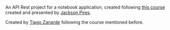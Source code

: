 An API Rest project for a notebook application, created following [this course](https://www.udemy.com/course/rubyonrails-api/) created and presented by [Jackson Pires](https://www.linkedin.com/in/jackson-pires/).

Created by [Tiago Zanarde](https://tiagozanarde.dev) following the course mentioned before.
